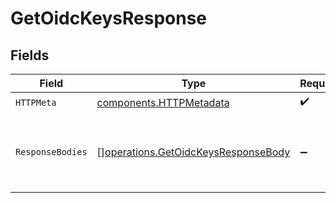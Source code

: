 # GetOidcKeysResponse


## Fields

| Field                                                                                      | Type                                                                                       | Required                                                                                   | Description                                                                                |
| ------------------------------------------------------------------------------------------ | ------------------------------------------------------------------------------------------ | ------------------------------------------------------------------------------------------ | ------------------------------------------------------------------------------------------ |
| `HTTPMeta`                                                                                 | [components.HTTPMetadata](../../models/components/httpmetadata.md)                         | :heavy_check_mark:                                                                         | N/A                                                                                        |
| `ResponseBodies`                                                                           | [][operations.GetOidcKeysResponseBody](../../models/operations/getoidckeysresponsebody.md) | :heavy_minus_sign:                                                                         | An array of OIDC signing keys for the given key type.                                      |